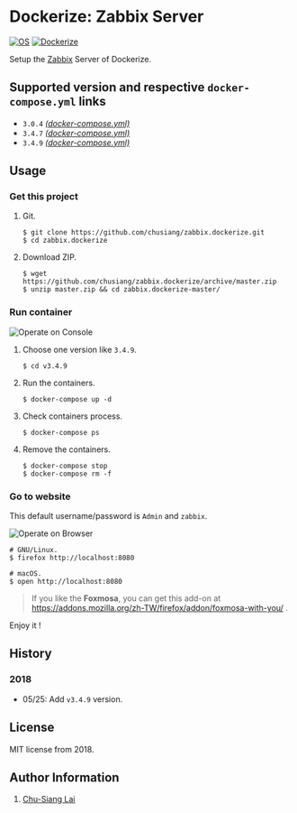 # Dockerize: Zabbix Server

[![OS](https://img.shields.io/badge/os-centos-blue.svg)](https://hub.docker.com/_/centos/) [![Dockerize](https://img.shields.io/badge/dockerize-zabbix-blue.svg)](https://github.com/chusiang/zabbix.dockerize)

Setup the [Zabbix][zabbix_official] Server of Dockerize.

[zabbix_official]: https://www.zabbix.com

## Supported version and respective `docker-compose.yml` links

- `3.0.4` [*(docker-compose.yml)*](https://github.com/chusiang/zabbix.dockerize/blob/master/v3.0.4/docker-compose.yml)
- `3.4.7` [*(docker-compose.yml)*](https://github.com/chusiang/zabbix.dockerize/blob/master/v3.4.7/docker-compose.yml)
- `3.4.9` [*(docker-compose.yml)*](https://github.com/chusiang/zabbix.dockerize/blob/master/v3.4.9/docker-compose.yml)

## Usage

### Get this project

1. Git.

    ```
    $ git clone https://github.com/chusiang/zabbix.dockerize.git
    $ cd zabbix.dockerize
    ```

1. Download ZIP.

    ```
    $ wget https://github.com/chusiang/zabbix.dockerize/archive/master.zip
    $ unzip master.zip && cd zabbix.dockerize-master/
    ```

### Run container

![Operate on Console](https://user-images.githubusercontent.com/219066/40526310-4bffadd6-6018-11e8-95dc-75c959b37d7e.gif)

1. Choose one version like `3.4.9`.

    ```
    $ cd v3.4.9
    ```

1. Run the containers.

    ```
    $ docker-compose up -d
    ```

1. Check containers process.

    ```
    $ docker-compose ps
    ```

1. Remove the containers.

    ```
    $ docker-compose stop
    $ docker-compose rm -f
    ```

### Go to website

This default username/password is `Admin` and `zabbix`.

![Operate on Browser](https://user-images.githubusercontent.com/219066/40526343-809745d6-6018-11e8-8a82-d1643596c97e.gif)

```
# GNU/Linux.
$ firefox http://localhost:8080

# macOS.
$ open http://localhost:8080
```

> If you like the **Foxmosa**, you can get this add-on at https://addons.mozilla.org/zh-TW/firefox/addon/foxmosa-with-you/ .

Enjoy it !

## History

### 2018

* 05/25: Add `v3.4.9` version.

## License

MIT license from 2018.

## Author Information

1. [Chu-Siang Lai](https://github.com/chusiang/)
